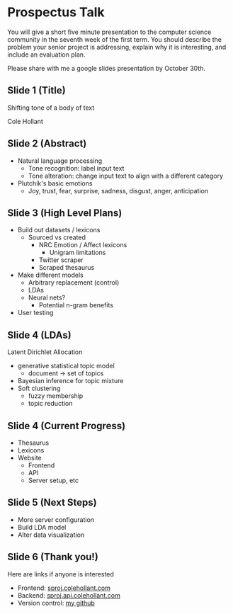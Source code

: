# Prospectus Talk

You will give a short five minute presentation to the computer science community in the seventh week of the first term. 
You should describe the problem your senior project is addressing, 
explain why it is interesting, 
and include an evaluation plan.

Please share with me a google slides presentation by October 30th.

<!-- 
  My moves:
  - Title
  - Abstract
  - High level plans
  - Current progress
  - (maybe next steps?)
-->

## Slide 1 (Title)

Shifting tone of a body of text

Cole Hollant

<!-- 
  Just introduce yourself lol
-->

## Slide 2 (Abstract)

- Natural language processing
  - Tone recognition: label input text
  - Tone alteration: change input text to align with a different category
- Plutchik's basic emotions
  - Joy, trust, fear, surprise, sadness, disgust, anger, anticipation

<!-- 
  We will be looking into altering the tone of a body of text based off of Robert Plutchik's basic emotions while preserving the original meaning. This project encompasses building probabilistic models in the realm of natural language processing (nlp), full-stack web development, dataset creation and application, along with proofs of algorithmic runtimes. We will build our models off of latent Dirichlet allocation—a grouping model common in nlp—and may explore neural networks as a means of emotion recognition. This will also involve user testing as a means of measuring the effectiveness of our models as well as guiding the development cycles.
-->

## Slide 3 (High Level Plans)

- Build out datasets / lexicons
  - Sourced vs created
    - NRC Emotion / Affect lexicons
      - Unigram limitations
    - Twitter scraper
    - Scraped thesaurus
- Make different models
  - Arbitrary replacement (control)
  - LDAs
  - Neural nets?
    - Potential n-gram benefits
- User testing

<!-- 
  Talk mostly about ldas
  Talk about how I built / restructured the datasets
  Talk about different models (arbitrary as control, others as more involved actual things)
  Talk about user testing
  - Maybe drop a form on my landing page
-->

## Slide 4 (LDAs)

Latent Dirichlet Allocation
- generative statistical topic model
  - document &rarr; set of topics
- Bayesian inference for topic mixture
- Soft clustering <!-- Contrast to k-means which is only allows one group -->
  - fuzzy membership
  - topic reduction

## Slide 4 (Current Progress)

- Thesaurus
- Lexicons
- Website
  - Frontend
  - API
  - Server setup, etc

<!--
  Maybeeeee talk about process on each of these
-->

## Slide 5 (Next Steps)

- More server configuration
- Build LDA model
- Alter data visualization

<!--
  Just gloss over this stuff
-->

## Slide 6 (Thank you!)

Here are links if anyone is interested
- Frontend: [sproj.colehollant.com](https://sproj.colehollant.com)
- Backend: [sproj.api.colehollant.com](https://sproj.api.colehollant.com/thesaurus/api/v1/words/cool)
- Version control: [my github](https://github.com/colehollant/sproj)

<!--
  We love an outro plug!
-->